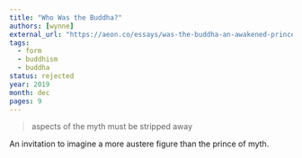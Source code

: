 ```yaml
---
title: "Who Was the Buddha?"
authors: [wynne]
external_url: "https://aeon.co/essays/was-the-buddha-an-awakened-prince-or-a-humble-itinerant"
tags:
  - form
  - buddhism
  - buddha
status: rejected
year: 2019
month: dec
pages: 9
---
```


> aspects of the myth must be stripped away

An invitation to imagine a more austere figure than the prince of myth.
